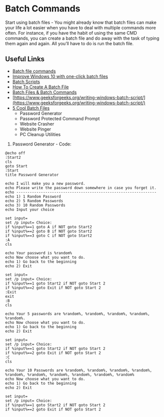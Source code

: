 # Batch Commands

Start using batch files - You might already know that batch files can make your life a lot easier when you have to deal with multiple commands more often. For instance, if you have the habit of using the same CMD commands, you can create a batch file and do away with the task of typing them again and again. All you’ll have to do is run the batch file.

## Useful Links

- [Batch file commands](http://www.trytoprogram.com/batch-file-commands/)
- [Improve Windows 10 with one-click batch files](https://www.ghacks.net/2016/11/08/improve-windows-10-with-one-click-batch-files/)
- [Batch Scripts](https://lifehacker.com/tag/batch-scripts)
- [How To Create A Batch File](https://fossbytes.com/what-is-a-batch-file-in-windows-how-to-create-a-batch-file/)
- [Batch Files & Batch Commands](https://www.robvanderwoude.com/batchcommands.php)
- [https://www.geeksforgeeks.org/writing-windows-batch-script/](https://www.geeksforgeeks.org/writing-windows-batch-script/)
- [5 Cool Batch Files](https://www.instructables.com/id/5-Cool-Batch-Files/)
  - Password Generator
  - Password Protected Command Prompt
  - Website Crasher
  - Website Pinger
  - PC Cleanup Utilities

1. Password Generator - Code:

```shell
@echo off
:Start2
cls
goto Start
:Start
title Password Generator

echo I will make you a new password.
echo Please write the password down somewhere in case you forget it.
echo ----------------------------------------­-----------------------
echo 1) 1 Random Password
echo 2) 5 Random Passwords
echo 3) 10 Random Passwords
echo Input your choice

set input=
set /p input= Choice:
if %input%==1 goto A if NOT goto Start2
if %input%==2 goto B if NOT goto Start2
if %input%==3 goto C if NOT goto Start2
:A
cls

echo Your password is %random%
echo Now choose what you want to do.
echo 1) Go back to the beginning
echo 2) Exit

set input=
set /p input= Choice:
if %input%==1 goto Start2 if NOT goto Start 2
if %input%==2 goto Exit if NOT goto Start 2
:Exit
exit
:B
cls

echo Your 5 passwords are %random%, %random%, %random%, %random%, %random%.
echo Now choose what you want to do.
echo 1) Go back to the beginning
echo 2) Exit

set input=
set /p input= Choice:
if %input%==1 goto Start2 if NOT goto Start 2
if %input%==2 goto Exit if NOT goto Start 2
:C
cls

echo Your 10 Passwords are %random%, %random%, %random%, %random%, %random%, %random%, %random%, %random%, %random%, %random%
echo Now choose what you want to do.
echo 1) Go back to the beginning
echo 2) Exit

set input=
set /p input= Choice:
if %input%==1 goto Start2 if NOT goto Start 2
if %input%==2 goto Exit if NOT goto Start 2
```
